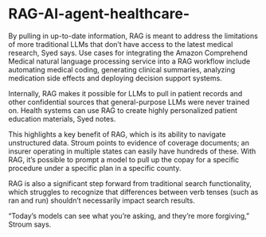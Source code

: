 # RAG-AI-agent-healthcare-
By pulling in up-to-date information, RAG is meant to address the limitations of more traditional LLMs that don’t have access to the latest medical research, Syed says. Use cases for integrating the Amazon Comprehend Medical natural language processing service into a RAG workflow include automating medical coding, generating clinical summaries, analyzing medication side effects and deploying decision support systems.

Internally, RAG makes it possible for LLMs to pull in patient records and other confidential sources that general-purpose LLMs were never trained on. Health systems can use RAG to create highly personalized patient education materials, Syed notes. 

This highlights a key benefit of RAG, which is its ability to navigate unstructured data. Stroum points to evidence of coverage documents; an insurer operating in multiple states can easily have hundreds of these. With RAG, it’s possible to prompt a model to pull up the copay for a specific procedure under a specific plan in a specific county.

RAG is also a significant step forward from traditional search functionality, which struggles to recognize that differences between verb tenses (such as ran and run) shouldn’t necessarily impact search results.

“Today’s models can see what you’re asking, and they’re more forgiving,” Stroum says.
